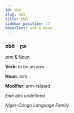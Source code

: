 ```yaml
---
id: obö
slug: obö
title: OBÖ
sidebar_position: 17
hoverText: arm § Noun
---
```


### obö&emsp;<span kind="abugida">ɽʋı</span>

*arm* **§** Noun

**Verb**: to be an arm

**Noun**: arm

**Modifier**: arm-related

Ewe abɔ undefined

*Niger-Congo Language Family*